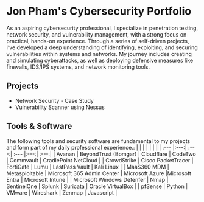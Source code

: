 # Jon Pham's Cybersecurity Portfolio
As an aspiring cybersecurity professional, I specialize in penetration testing, network security, and vulnerability management, with a strong focus on practical, hands-on experience. Through a series of self-driven projects, I’ve developed a deep understanding of identifying, exploiting, and securing vulnerabilities within systems and networks. My journey includes creating and simulating cyberattacks, as well as deploying defensive measures like firewalls, IDS/IPS systems, and network monitoring tools. 

## Projects
* Network Security - Case Study
* Vulnerability Scanner using Nessus

## Tools & Software
The following tools and security software are fundamental to my projects and form part of my daily professional experience.:
|  |  |  |  |  |  |
| :--- |:---:| :---:| :--- |:---:| :---:|
| Avanan | BeyondTrust (Bomgar) | Cloudflare | CodeTwo | Commvault | CradlePoint NetCloud |
| CrowdStrike | Cisco PacketTracer | FortiGate | Lumu | LastPass Vault | Kali Linux |
| MaaS360 MDM | Metasploitable | Microsoft 365 Admin Center | Microsoft Azure |Microsoft Entra | Microsoft Intune |
| Microsoft Windows Defenfer | Nmap | SentinelOne | Splunk | Suricata | Oracle VirtualBox |
| pfSense | Python | VMware | Wireshark | Zenmap | Javascript |
